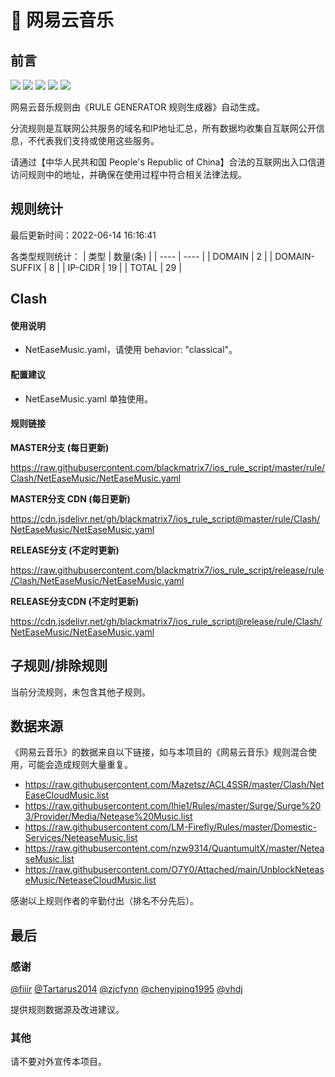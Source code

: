 # 🧸 网易云音乐

## 前言

![](https://shields.io/badge/-移除重复规则-ff69b4) ![](https://shields.io/badge/-DOMAIN与DOMAIN--SUFFIX合并-green) ![](https://shields.io/badge/-DOMAIN--SUFFIX间合并-critical) ![](https://shields.io/badge/-DOMAIN--SUFFIX与DOMAIN--KEYWORD合并-blue) ![](https://shields.io/badge/-IP--CIDR(6)合并-blueviolet) 

网易云音乐规则由《RULE GENERATOR 规则生成器》自动生成。

分流规则是互联网公共服务的域名和IP地址汇总，所有数据均收集自互联网公开信息，不代表我们支持或使用这些服务。

请通过【中华人民共和国 People's Republic of China】合法的互联网出入口信道访问规则中的地址，并确保在使用过程中符合相关法律法规。

## 规则统计

最后更新时间：2022-06-14 16:16:41

各类型规则统计：
| 类型 | 数量(条)  | 
| ---- | ----  |
| DOMAIN | 2  | 
| DOMAIN-SUFFIX | 8  | 
| IP-CIDR | 19  | 
| TOTAL | 29  | 


## Clash 

#### 使用说明
- NetEaseMusic.yaml，请使用 behavior: "classical"。

#### 配置建议
- NetEaseMusic.yaml 单独使用。

#### 规则链接
**MASTER分支 (每日更新)**

https://raw.githubusercontent.com/blackmatrix7/ios_rule_script/master/rule/Clash/NetEaseMusic/NetEaseMusic.yaml

**MASTER分支 CDN (每日更新)**

https://cdn.jsdelivr.net/gh/blackmatrix7/ios_rule_script@master/rule/Clash/NetEaseMusic/NetEaseMusic.yaml

**RELEASE分支 (不定时更新)**

https://raw.githubusercontent.com/blackmatrix7/ios_rule_script/release/rule/Clash/NetEaseMusic/NetEaseMusic.yaml

**RELEASE分支CDN (不定时更新)**

https://cdn.jsdelivr.net/gh/blackmatrix7/ios_rule_script@release/rule/Clash/NetEaseMusic/NetEaseMusic.yaml

## 子规则/排除规则


当前分流规则，未包含其他子规则。

## 数据来源

《网易云音乐》的数据来自以下链接，如与本项目的《网易云音乐》规则混合使用，可能会造成规则大量重复。

- https://raw.githubusercontent.com/Mazetsz/ACL4SSR/master/Clash/NetEaseCloudMusic.list
- https://raw.githubusercontent.com/lhie1/Rules/master/Surge/Surge%203/Provider/Media/Netease%20Music.list
- https://raw.githubusercontent.com/LM-Firefly/Rules/master/Domestic-Services/NeteaseMusic.list
- https://raw.githubusercontent.com/nzw9314/QuantumultX/master/NeteaseMusic.list
- https://raw.githubusercontent.com/O7Y0/Attached/main/UnblockNeteaseMusic/NeteaseCloudMusic.list


感谢以上规则作者的辛勤付出（排名不分先后）。

## 最后

### 感谢

[@fiiir](https://github.com/fiiir) [@Tartarus2014](https://github.com/Tartarus2014) [@zjcfynn](https://github.com/zjcfynn) [@chenyiping1995](https://github.com/chenyiping1995) [@vhdj](https://github.com/vhdj)

提供规则数据源及改进建议。

### 其他

请不要对外宣传本项目。